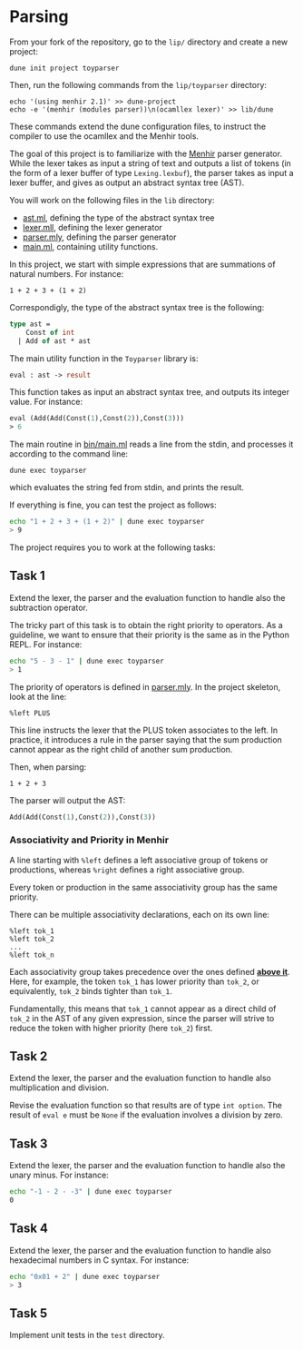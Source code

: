 # Parsing

From your fork of the repository, go to the `lip/` directory and create a new project:
```
dune init project toyparser
```
Then, run the following commands from the `lip/toyparser` directory:
```
echo '(using menhir 2.1)' >> dune-project
echo -e '(menhir (modules parser))\n(ocamllex lexer)' >> lib/dune
```
These commands extend the dune configuration files,
to instruct the compiler to use the ocamllex and the Menhir tools.

The goal of this project is to familiarize with
the [Menhir](https://gallium.inria.fr/~fpottier/menhir/) parser generator.
While the lexer takes as input a string of text and outputs a list of tokens
(in the form of a lexer buffer of type `Lexing.lexbuf`),
the parser takes as input a lexer buffer, 
and gives as output an abstract syntax tree (AST).

You will work on the following files in the `lib` directory:
- [ast.ml](lib/ast.ml), defining the type of the abstract syntax tree
- [lexer.mll](lib/lexer.mll), defining the lexer generator
- [parser.mly](lib/parser.mly), defining the parser generator
- [main.ml](lib/main.ml), containing utility functions.

In this project, we start with simple expressions 
that are summations of natural numbers.
For instance:
```
1 + 2 + 3 + (1 + 2)
```
Correspondigly, the type of the abstract syntax tree is the following:
```ocaml
type ast =
    Const of int
  | Add of ast * ast
```

The main utility function in the `Toyparser` library is:
```ocaml
eval : ast -> result
````
This function takes as input an abstract syntax tree,
and outputs its integer value.
For instance:
```ocaml
eval (Add(Add(Const(1),Const(2)),Const(3)))
> 6
```

The main routine in [bin/main.ml](bin/main.ml)
reads a line from the stdin, and processes it
according to the command line:
```
dune exec toyparser
```
which evaluates the string fed from stdin, and prints the result.

If everything is fine, you can test the project as follows:
```bash
echo "1 + 2 + 3 + (1 + 2)" | dune exec toyparser
> 9
```

The project requires you to work at the following tasks:

## Task 1

Extend the lexer, the parser and the evaluation function
to handle also the subtraction operator.

The tricky part of this task is to obtain the right priority to operators. 
As a guideline, we want to ensure that their priority is the same as in the Python REPL.
For instance:
```bash
echo "5 - 3 - 1" | dune exec toyparser
> 1                                   
```
The priority of operators is defined in [parser.mly](lib/parser.mly).
In the project skeleton, look at the line:
```
%left PLUS
```
This line instructs the lexer that the PLUS token associates to the left. In practice, it introduces a rule in the parser saying that the sum production cannot appear as the right child of another sum production.

Then, when parsing:
```
1 + 2 + 3
```
The parser will output the AST:
```ocaml
Add(Add(Const(1),Const(2)),Const(3))
```

### Associativity and Priority in Menhir
A line starting with `%left` defines a left associative group of tokens or productions, whereas `%right` defines a right associative group.

Every token or production in the same associativity group has the same priority.

There can be multiple associativity declarations, each on its own line:
```
%left tok_1
%left tok_2
...
%left tok_n
```
Each associativity group takes precedence over the ones defined [**above it**](https://gallium.inria.fr/~fpottier/menhir/manual.html#sec%3Aassoc). Here, for example, the token `tok_1` has lower priority than `tok_2`, or equivalently, `tok_2` binds tighter than `tok_1`.

Fundamentally, this means that `tok_1` cannot appear as a direct child of `tok_2` in the AST of any given expression, since the parser will strive to reduce the token with higher priority (here `tok_2`) first.

## Task 2

Extend the lexer, the parser and the evaluation function
to handle also multiplication and division.

Revise the evaluation function so that results are of type `int option`.
The result of `eval e` must be `None` if the evaluation involves a division by zero.

## Task 3

Extend the lexer, the parser and the evaluation function
to handle also the unary minus.
For instance:
```bash
echo "-1 - 2 - -3" | dune exec toyparser
0                                   
```

## Task 4

Extend the lexer, the parser and the evaluation function
to handle also hexadecimal numbers in C syntax.
For instance:
```bash
echo "0x01 + 2" | dune exec toyparser
> 3
```

## Task 5

Implement unit tests in the `test` directory.
